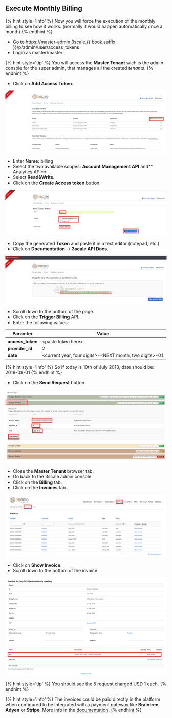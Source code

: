 ## Execute Monthly Billing

{% hint style='info' %}
Now you will force the execution of the monthly billing to see how it works. (normally it would happen automatically once a month)
{% endhint %}

* Go to https://master-admin.3scale.{{ book.suffix }}/p/admin/user/access_tokens
* Login as master/master

{% hint style='tip' %}
You will access the **Master Tenant** wich is the admin console for the super admin, that manages all the created _tenants_.
{% endhint %}

* Click on **Add Access Token**.

![](../assets/Selection_404.png)

* Enter **Name**: billing
* Select the two available scopes: **Account Management API** and** Analytics API**
* Select **Read&Write**.
* Click on the **Create Access token** button.

![](../assets/Selection_405.png)

* Copy the generated **Token** and paste it in a text editor (notepad, etc.)
* Click on **Documentation** -> **3scale API Docs**.

![](../assets/Selection_406.png)

* Scroll down to the bottom of the page.
* Click on the **Trigger Billing** API.
* Enter the following values:

| Paramter | Value |
| --- | --- |
| **access_token** | &lt;paste token here&gt; |
| **provider_id** | 2 |
| **date** | &lt;current year, four digits&gt;-&lt;NEXT month, two digits&gt;-01 |

{% hint style='info' %}
So if today is 10th of July 2018, date should be: 2018-08-01
{% endhint %}

* Click on the **Send Request** button.

![](../assets/Selection_407.png)

* Close the **Master Tenant** browser tab.
* Go back to the 3scale admin console.
* Click on the **Billing** tab.
* Click on the **Invoices** tab.

![](../assets/Selection_408.png)

* Click on **Show Invoice**.
* Scroll down to the bottom of the invoice.

![](../assets/Selection_409.png)

{% hint style='tip' %}
You should see the 5 request charged USD 1 each.
{% endhint %}

{% hint style='info' %}
The invoices could be paid directly in the platform when configured to be integrated with a payment gateway like **Braintree**, **Adyen** or **Stripe**. More info in the [documentation](https://access.redhat.com/documentation/en-us/red_hat_3scale/2.2/html/billing/).
{% endhint %}
